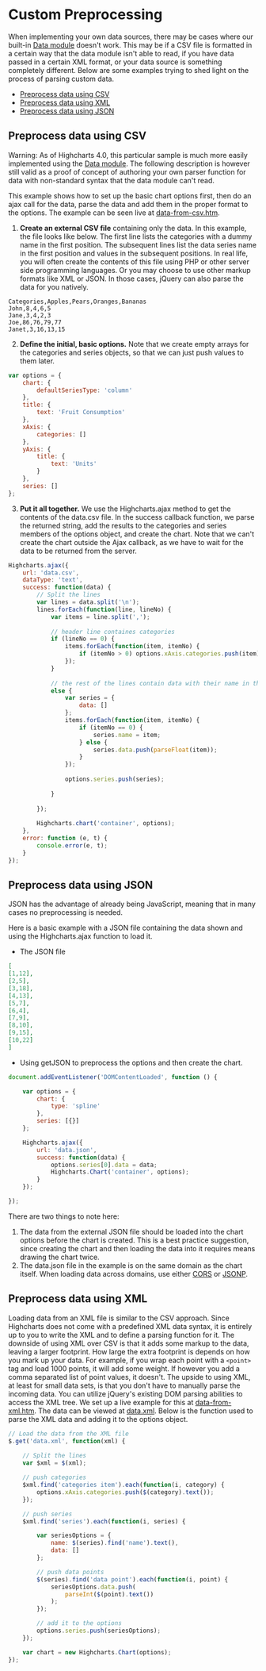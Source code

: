 Custom Preprocessing
====================

When implementing your own data sources, there may be cases where our built-in [Data module](https://highcharts.com/docs/working-with-data/data-module) doesn't work. This may be if a CSV file is formatted in a certain way that the data module isn't able to read, if you have data passed in a certain XML format, or your data source is something completely different. Below are some examples trying to shed light on the process of parsing custom data.

*   [Preprocess data using CSV](#1)
*   [Preprocess data using XML](#2)
*   [Preprocess data using JSON](#3)

Preprocess data using CSV
-------------------------

Warning: As of Highcharts 4.0, this particular sample is much more easily implemented using the [Data module](https://highcharts.com/docs/working-with-data/data-module). The following description is however still valid as a proof of concept of authoring your own parser function for data with non-standard syntax that the data module can't read.

This example shows how to set up the basic chart options first, then do an ajax call for the data, parse the data and add them in the proper format to the options. The example can be seen live at [data-from-csv.htm](https://highcharts.com/studies/data-from-csv.htm).

1.  **Create an external CSV file** containing only the data. In this example, the file looks like below. The first line lists the categories with a dummy name in the first position. The subsequent lines list the data series name in the first position and values in the subsequent positions. In real life, you will often create the contents of this file using PHP or other server side programming languages. Or you may choose to use other markup formats like XML or JSON. In those cases, jQuery can also parse the data for you natively.

```csv
Categories,Apples,Pears,Oranges,Bananas
John,8,4,6,5
Jane,3,4,2,3
Joe,86,76,79,77
Janet,3,16,13,15
```
    

2.  **Define the initial, basic options.** Note that we create empty arrays for the categories and series objects, so that we can just push values to them later.

```js
var options = {
    chart: {
        defaultSeriesType: 'column'
    },
    title: {
        text: 'Fruit Consumption'
    },
    xAxis: {
        categories: []
    },
    yAxis: {
        title: {
            text: 'Units'
        }
    },
    series: []
};
```
    

3.  **Put it all together.** We use the Highcharts.ajax method to get the contents of the data.csv file. In the success callback function, we parse the returned string, add the results to the categories and series members of the options object, and create the chart. Note that we can't create the chart outside the Ajax callback, as we have to wait for the data to be returned from the server.

```js
Highcharts.ajax({  
    url: 'data.csv',  
    dataType: 'text',  
    success: function(data) {  
        // Split the lines  
        var lines = data.split('\n');  
        lines.forEach(function(line, lineNo) {  
            var items = line.split(',');  
              
            // header line containes categories  
            if (lineNo == 0) {  
                items.forEach(function(item, itemNo) {  
                    if (itemNo > 0) options.xAxis.categories.push(item);  
                });  
            }  
              
            // the rest of the lines contain data with their name in the first position  
            else {  
                var series = {   
                    data: []  
                };  
                items.forEach(function(item, itemNo) {  
                    if (itemNo == 0) {  
                        series.name = item;  
                    } else {  
                        series.data.push(parseFloat(item));  
                    }  
                });  
                  
                options.series.push(series);  
    
            }  
              
        });  
          
        Highcharts.chart('container', options);  
    },  
    error: function (e, t) {  
        console.error(e, t);  
    }  
});
```
    

Preprocess data using JSON
--------------------------

JSON has the advantage of already being JavaScript, meaning that in many cases no preprocessing is needed.

Here is a basic example with a JSON file containing the data shown and using the Highcharts.ajax function to load it.

*   The JSON file

```json
[
[1,12],
[2,5],
[3,18],
[4,13],
[5,7],
[6,4],
[7,9],
[8,10],
[9,15],
[10,22]
]
```
    

*   Using getJSON to preprocess the options and then create the chart.

```js
document.addEventListener('DOMContentLoaded', function () {

    var options = {
        chart: {
            type: 'spline'
        },
        series: [{}]
    };

    Highcharts.ajax({  
        url: 'data.json',  
        success: function(data) {
            options.series[0].data = data;
            Highcharts.Chart('container', options);
        }  
    });

});
```
    

There are two things to note here:

1.  The data from the external JSON file should be loaded into the chart options before the chart is created. This is a best practice suggestion, since creating the chart and then loading the data into it requires means drawing the chart twice.
2.  The data.json file in the example is on the same domain as the chart itself. When loading data across domains, use either [CORS](https://developer.mozilla.org/en-US/docs/Web/HTTP/CORS) or [JSONP](https://en.wikipedia.org/wiki/JSONP).

Preprocess data using XML
-------------------------

Loading data from an XML file is similar to the CSV approach. Since Highcharts does not come with a predefined XML data syntax, it is entirely up to you to write the XML and to define a parsing function for it. The downside of using XML over CSV is that it adds some markup to the data, leaving a larger footprint. How large the extra footprint is depends on how you mark up your data. For example, if you wrap each point with a `<point>` tag and load 1000 points, it will add some weight. If however you add a comma separated list of point values, it doesn't. The upside to using XML, at least for small data sets, is that you don't have to manually parse the incoming data. You can utilize jQuery's existing DOM parsing abilities to access the XML tree. We set up a live example for this at [data-from-xml.htm](https://highcharts.com/studies/data-from-xml.htm). The data can be viewed at [data.xml](https://highcharts.com/studies/data.xml). Below is the function used to parse the XML data and adding it to the options object.

```js
// Load the data from the XML file 
$.get('data.xml', function(xml) {
    
    // Split the lines
    var $xml = $(xml);

    // push categories
    $xml.find('categories item').each(function(i, category) {
        options.xAxis.categories.push($(category).text());
    });

    // push series
    $xml.find('series').each(function(i, series) {

        var seriesOptions = {
            name: $(series).find('name').text(),
            data: []
        };

        // push data points
        $(series).find('data point').each(function(i, point) {
            seriesOptions.data.push(
                parseInt($(point).text())
            );
        });

        // add it to the options
        options.series.push(seriesOptions);
    });

    var chart = new Highcharts.Chart(options);
});
```